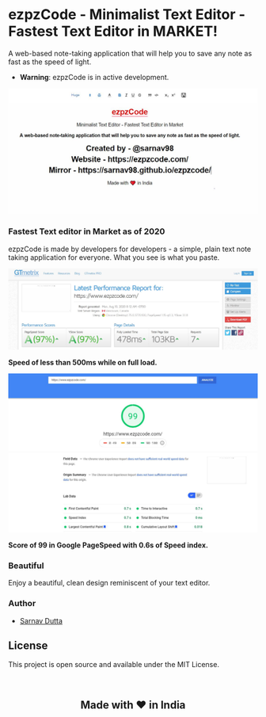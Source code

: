 <h1> ezpzCode - Minimalist Text Editor - Fastest Text Editor in MARKET! </h1>

<p text-align="center;">A web-based note-taking application that will help you to save any note as fast as the speed of light. </p>

- **Warning**: ezpzCode is in active development.

![Screenshot](./images/screenshot.JPG)

### Fastest Text editor in Market as of 2020

ezpzCode is made by developers for developers - a simple, plain text note taking application for everyone. What you see is what you paste.

![Screenshot](./images/gtmetrix.JPG)

<b>Speed of less than 500ms while on full load.</b>

![Screenshot](./images/pagespeed.JPG)

<b>Score of 99 in Google PageSpeed with 0.6s of Speed index.</b>

### Beautiful

Enjoy a beautiful, clean design reminiscent of your text editor.

### Author

- [Sarnav Dutta](https://sarnav.me/)

## License

This project is open source and available under the MIT License.

<br>

<h2 style="text-align: center;">Made with ❤️ in India</h2>

